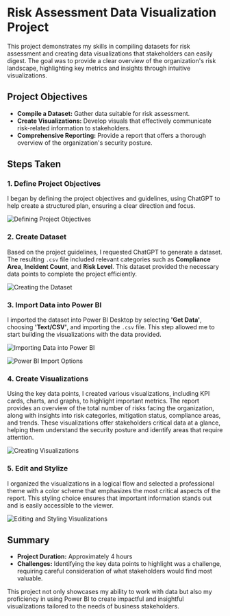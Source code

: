 # Risk Assessment Data Visualization Project

This project demonstrates my skills in compiling datasets for risk assessment and creating data visualizations that stakeholders can easily digest. The goal was to provide a clear overview of the organization's risk landscape, highlighting key metrics and insights through intuitive visualizations.

## Project Objectives
- **Compile a Dataset:** Gather data suitable for risk assessment.
- **Create Visualizations:** Develop visuals that effectively communicate risk-related information to stakeholders.
- **Comprehensive Reporting:** Provide a report that offers a thorough overview of the organization's security posture.

## Steps Taken

### 1. Define Project Objectives
I began by defining the project objectives and guidelines, using ChatGPT to help create a structured plan, ensuring a clear direction and focus.

![Defining Project Objectives](https://i.imgur.com/nkZrpZ5.png)

### 2. Create Dataset
Based on the project guidelines, I requested ChatGPT to generate a dataset. The resulting `.csv` file included relevant categories such as **Compliance Area**, **Incident Count**, and **Risk Level**. This dataset provided the necessary data points to complete the project efficiently.

![Creating the Dataset](https://i.imgur.com/M2DZvWW.png)

### 3. Import Data into Power BI
I imported the dataset into Power BI Desktop by selecting **'Get Data'**, choosing **'Text/CSV'**, and importing the `.csv` file. This step allowed me to start building the visualizations with the data provided.

![Importing Data into Power BI](https://i.imgur.com/YSNEmTt.png)

![Power BI Import Options](https://i.imgur.com/xw9AXQB.png)

### 4. Create Visualizations
Using the key data points, I created various visualizations, including KPI cards, charts, and graphs, to highlight important metrics. The report provides an overview of the total number of risks facing the organization, along with insights into risk categories, mitigation status, compliance areas, and trends. These visualizations offer stakeholders critical data at a glance, helping them understand the security posture and identify areas that require attention.

![Creating Visualizations](https://i.imgur.com/MZUn85s.png)

### 5. Edit and Stylize
I organized the visualizations in a logical flow and selected a professional theme with a color scheme that emphasizes the most critical aspects of the report. This styling choice ensures that important information stands out and is easily accessible to the viewer.

![Editing and Styling Visualizations](https://i.imgur.com/IuwQjlR.png)

## Summary
- **Project Duration:** Approximately 4 hours
- **Challenges:** Identifying the key data points to highlight was a challenge, requiring careful consideration of what stakeholders would find most valuable.

This project not only showcases my ability to work with data but also my proficiency in using Power BI to create impactful and insightful visualizations tailored to the needs of business stakeholders.
